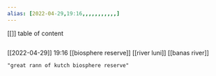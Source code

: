 ```yaml
---
alias: [2022-04-29,19:16,,,,,,,,,,,]
---
```

[[]]
table of content
```toc
```

[[2022-04-29]] 19:16
[[biosphere reserve]]
[[river luni]]
[[banas river]]
```query
"great rann of kutch biosphere reserve"
```